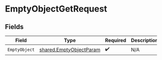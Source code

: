 # EmptyObjectGetRequest


## Fields

| Field                                                                     | Type                                                                      | Required                                                                  | Description                                                               |
| ------------------------------------------------------------------------- | ------------------------------------------------------------------------- | ------------------------------------------------------------------------- | ------------------------------------------------------------------------- |
| `EmptyObject`                                                             | [shared.EmptyObjectParam](../../../pkg/models/shared/emptyobjectparam.md) | :heavy_check_mark:                                                        | N/A                                                                       |